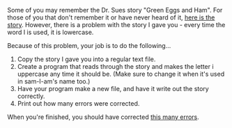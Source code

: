 Some of you may remember the Dr. Sues story "Green Eggs and Ham".  For those of you that don't remember it or have never heard of it, [here is the story](http://pastebin.com/XMY48CnN).  However, there is a problem with the story I gave you - every time the word I is used, it is lowercase.

Because of this problem, your job is to do the following...

1.  Copy the story I gave you into a regular text file.
2.  Create a program that reads through the story and makes the letter i uppercase any time it should be.  (Make sure to change it when it's used in sam-I-am's name too.)
3.  Have your program make a new file, and have it write out the story correctly.
4.  Print out how many errors were corrected.

When you're finished, you should have corrected [this many errors](http://imgur.com/GRkj3yz).
